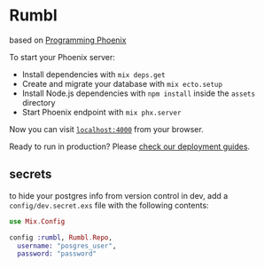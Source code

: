 # Rumbl

based on [Programming Phoenix](https://medium.com/pragmatic-programmers/table-of-contents-5017d6ee397)

To start your Phoenix server:

  * Install dependencies with `mix deps.get`
  * Create and migrate your database with `mix ecto.setup`
  * Install Node.js dependencies with `npm install` inside the `assets` directory
  * Start Phoenix endpoint with `mix phx.server`

Now you can visit [`localhost:4000`](http://localhost:4000) from your browser.

Ready to run in production? Please [check our deployment guides](https://hexdocs.pm/phoenix/deployment.html).

## secrets

to hide your postgres info from version control in dev, add a `config/dev.secret.exs` file with the following contents:

```elixir
use Mix.Config

config :rumbl, Rumbl.Repo,
  username: "posgres_user",
  password: "password"
```
